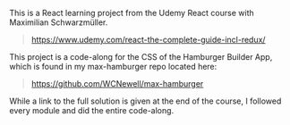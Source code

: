 This is a React learning project from the Udemy React course with Maximilian Schwarzmüller.

>https://www.udemy.com/react-the-complete-guide-incl-redux/

This project is a code-along for the CSS of the Hamburger Builder App, which is found in my max-hamburger repo located here:

>https://github.com/WCNewell/max-hamburger

While a link to the full solution is given at the end of the course, I followed every module and did the entire code-along.